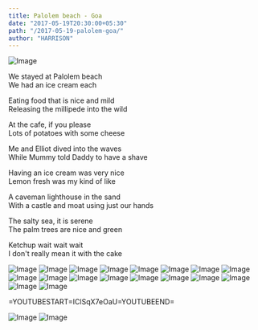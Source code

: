 ```yaml
---
title: Palolem beach - Goa
date: "2017-05-19T20:30:00+05:30"
path: "/2017-05-19-palolem-goa/"
author: "HARRISON"
---
```


![Image](./diary.jpg )

We stayed at Palolem beach  
We had an ice cream each

Eating food that is nice and mild  
Releasing the millipede into the wild

At the cafe, if you please  
Lots of potatoes with some cheese

Me and Elliot dived into the waves  
While Mummy told Daddy to have a shave

Having an ice cream was very nice  
Lemon fresh was my kind of like

A caveman lighthouse in the sand  
With a castle and moat using just our hands

The salty sea, it is serene  
The palm trees are nice and green

Ketchup wait wait wait  
I don't really mean it with the cake

![Image](./IMG_2684.jpg )
![Image](./IMG_2764.jpg )
![Image](./IMG_2773.jpg )
![Image](./IMG_2785.jpg )
![Image](./IMG_2791.jpg )
![Image](./IMG_2804.jpg )
![Image](./IMG_3811.jpg )
![Image](./IMG_3818.jpg )
![Image](./IMG_3823.jpg )
![Image](./IMG_3837.jpg )
![Image](./IMG_3844.jpg )
![Image](./IMG_3871.jpg )
![Image](./IMG_3879.jpg )
![Image](./IMG_3918.jpg )
![Image](./IMG_3921.jpg )
![Image](./IMG_3928.jpg )
![Image](./snippet.jpg )
![Image](./IMG_3938.jpg )

=YOUTUBESTART=IClSqX7eOaU=YOUTUBEEND=

![Image](./IMG_3941.jpg )
![Image](./IMG_3942.jpg )

